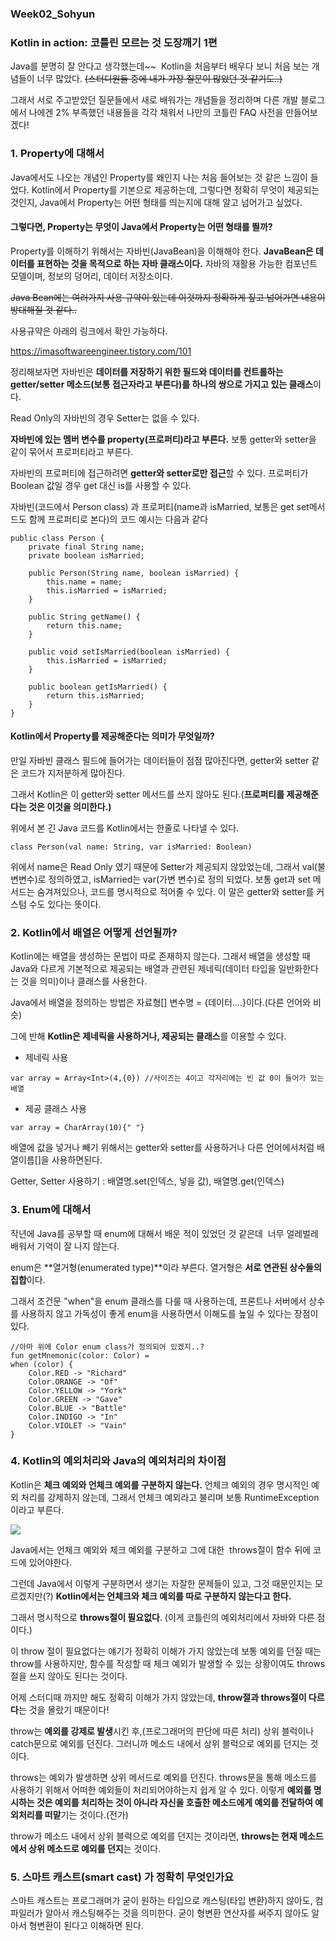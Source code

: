 ### Week02_Sohyun

### Kotlin in action: 코틀린 모르는 것 도장깨기 1편

Java를 분명히 잘 안다고 생각했는데~~  Kotlin을 처음부터 배우다 보니 처음 보는 개념들이 너무 많았다. ~~(스터디원들 중에 내가 가장 질문이 많았던 것 같기도..)~~

그래서 서로 주고받았던 질문들에서 새로 배워가는 개념들을 정리하며 다른 개발 블로그에서 나에겐 2% 부족했던 내용들을 각각 채워서 나만의 코틀린 FAQ 사전을 만들어보겠다!

### 1. Property에 대해서

Java에서도 나오는 개념인 Property를 왜인지 나는 처음 들어보는 것 같은 느낌이 들었다. Kotlin에서 Property를 기본으로 제공하는데, 그렇다면 정확히 무엇이 제공되는 것인지, Java에서 Property는 어떤 형태를 띄는지에 대해 알고 넘어가고 싶었다.

#### 그렇다면, Property는 무엇이 Java에서 Property는 어떤 형태를 띌까?

Property를 이해하기 위해서는 자바빈(JavaBean)을 이해해야 한다. **JavaBean은 데이터를 표현하는 것을 목적으로 하는 자바 클래스이다.** 자바의 재활용 가능한 컴포넌트 모델이며, 정보의 덩어리, 데이터 저장소이다. 

~~Java Bean에는 여러가지 사용 규약이 있는데 이것까지 정확하게 짚고 넘어가면 내용이 방대해질 것 같다..~~ 

사용규약은 아래의 링크에서 확인 가능하다.

https://imasoftwareengineer.tistory.com/101

정리해보자면 자바빈은 **데이터를 저장하기 위한 필드와 데이터를 컨트롤하는 getter/setter 메소드(보통 접근자라고 부른다)를 하나의 쌍으로 가지고 있는 클래스**이다.

Read Only의 자바빈의 경우 Setter는 없을 수 있다. 

**자바빈에 있는 멤버 변수를 property(프로퍼티)라고 부른다.** 보통 getter와 setter을 같이 묶어서 프로퍼티라고 부른다.

자바빈의 프로퍼티에 접근하려면 **getter와 setter로만 접근**할 수 있다. 프로퍼티가 Boolean 값일 경우 get 대신 is를 사용할 수 있다.

자바빈(코드에서 Person class) 과 프로퍼티(name과 isMarried, 보통은 get set메서드도 함께 프로퍼티로 본다)의 코드 예시는 다음과 같다

```
public class Person {
    private final String name;
    private boolean isMarried;

    public Person(String name, boolean isMarried) {
        this.name = name;
        this.isMarried = isMarried;
    }

    public String getName() {
        return this.name;
    }

    public void setIsMarried(boolean isMarried) {
        this.isMarried = isMarried;
    }

    public boolean getIsMarried() {
        return this.isMarried;
    }
}
```

#### Kotlin에서 Property를 제공해준다는 의미가 무엇일까?

만일 자바빈 클래스 필드에 들어가는 데이터들이 점점 많아진다면, getter와 setter 같은 코드가 지저분하게 많아진다.

그래서 Kotlin은 이 getter와 setter 메서드를 쓰지 않아도 된다.(**프로퍼티를 제공해준다는 것은 이것을 의미한다.)**

위에서 본 긴 Java 코드를 Kotlin에서는 한줄로 나타낼 수 있다.

```
class Person(val name: String, var isMarried: Boolean)
```

위에서 name은 Read Only 였기 때문에 Setter가 제공되지 않았었는데, 그래서 val(불변변수)로 정의하였고, isMarried는 var(가변 변수)로 정의 되었다. 보통 get과 set 메서드는 숨겨져있으나, 코드를 명시적으로 적어줄 수 있다. 이 말은 getter와 setter를 커스텀 수도 있다는 뜻이다.

### 2. Kotlin에서 배열은 어떻게 선언될까?

Kotlin에는 배열을 생성하는 문법이 따로 존재하지 않는다. 그래서 배열을 생성할 때 Java와 다르게 기본적으로 제공되는 배열과 관련된 제네릭(데이터 타입을 일반화한다는 것을 의미)이나 클래스를 사용한다.

Java에서 배열을 정의하는 방법은 자료형[] 변수명 = {데이터....}이다.(다른 언어와 비슷)

그에 반해 **Kotlin은 제네릭을 사용하거나, 제공되는 클래스**를 이용할 수 있다.

- 제네릭 사용

```
var array = Array<Int>(4,{0}) //사이즈는 4이고 각자리에는 빈 값 0이 들어가 있는 배열
```

- 제공 클래스 사용

```
var array = CharArray(10){" "}
```

배열에 값을 넣거나 빼기 위해서는 getter와 setter를 사용하거나 다른 언어에서처럼 배열이름[]을 사용하면된다.

Getter, Setter 사용하기 : 배열명.set(인덱스, 넣을 값), 배열명.get(인덱스)

### 3. Enum에 대해서

작년에 Java를 공부할 때 enum에 대해서 배운 적이 있었던 것 같은데  너무 얼레벌레 배워서 기억이 잘 나지 않는다. 

enum은 **열거형(enumerated type)**이라 부른다. 열거형은 **서로 연관된 상수들의 집합**이다.

그래서 조건문 "when"을 enum 클래스를 다룰 때 사용하는데, 프론트나 서버에서 상수를 사용하지 않고 가독성이 좋게 enum을 사용하면서 이해도를 높일 수 있다는 장점이 있다.

```
//아마 위에 Color enum class가 정의되어 있겠지..?
fun getMnemonic(color: Color) =
when (color) {
    Color.RED -> "Richard"
    Color.ORANGE -> "Of"
    Color.YELLOW -> "York"
    Color.GREEN -> "Gave"
    Color.BLUE -> "Battle"
    Color.INDIGO -> "In"
    Color.VIOLET -> "Vain"
}
```

### 4. Kotlin의 예외처리와 Java의 예외처리의 차이점

Kotlin은 **체크 예외와 언체크 예외를 구분하지 않는다.** 언체크 예외의 경우 명시적인 예외 처리를 강제하지 않는데, 그래서 언체크 예외라고 불리며 보통 RuntimeException이라고 부른다.

![](https://blog.kakaocdn.net/dn/XBZaW/btrN4kwFCYO/KBVjEOWhggWDz0uqgGBLjk/img.png)

Java에서는 언체크 예외와 체크 예외를 구분하고 그에 대한  throws절이 함수 뒤에 코드에 있어야한다. 

그런데 Java에서 이렇게 구분하면서 생기는 자잘한 문제들이 있고, 그것 때문인지는 모르겠지만(?) **Kotlin에서는 언체크와 체크 예외를 따로 구분하지 않는다고 한다.**

그래서 명시적으로 **throws절이 필요없다**. (이게 코틀린의 예외처리에서 자바와 다른 점이다.)

이 throw 절이 필요없다는 얘기가 정확히 이해가 가지 않았는데 보통 예외를 던질 때는 throw를 사용하지만, 함수를 작성할 때 체크 예외가 발생할 수 있는 상황이여도 throws 절을 쓰지 않아도 된다는 것이다.

어제 스터디때 까지만 해도 정확히 이해가 가지 않았는데, **throw절과 throws절이 다르다**는 것을 몰랐기 때문이다!

throw는 **예외를 강제로 발생**시킨 후,(프로그래머의 판단에 따른 처리) 상위 블럭이나 catch문으로 예외를 던진다. 그러니까 메소드 내에서 상위 블럭으로 예외를 던지는 것이다.

throws는 예외가 발생하면 상위 메서드로 예외를 던진다. throws문을 통해 메소드를 사용하기 위해서 어떠한 예외들이 처리되어야하는지 쉽게 알 수 있다. 이렇게 **예외를 명시하는 것은 예외를 처리하는 것이 아니라 자신을 호출한 메소드에게 예외를 전달하여 예외처리를 떠맡**기는 것이다.(전가)

throw가 메소드 내에서 상위 블럭으로 예외를 던지는 것이라면, **throws는 현재 메소드에서 상위 메소드로 예외를 던지**는 것이다.

### 5. 스마트 캐스트(smart cast) 가 정확히 무엇인가요

스마트 캐스트는 프로그래머가 굳이 원하는 타입으로 캐스팅(타입 변환)하지 않아도, 컴파일러가 알아서 캐스팅해주는 것을 의미한다. 굳이 형변환 연산자를 써주지 않아도 알아서 형변환이 된다고 이해하면 된다.
